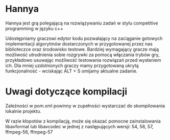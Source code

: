 # Hannya

Hannya jest grą polegającą na rozwiązywaniu zadań w stylu competitive programming w języku c++

Udostępniamy graczowi edytor kodu pozwalający na zaciąganie gotowych implementacji algorytmów dostarczonych
w przygotowanej przez nas biblioteczce oraz środowisko testowe. Bardziej wymagający gracze mają
możliwość utrudnienia sobie rozgrywki za pomocą włączania trybów gry, przykładowo usuwając możliwość testowania
rozwiązań przed wysłaniem ich. Dla mniej uzdolnionych graczy mamy przygotowaną ukrytą funkcjonalność - wciskając
ALT + S omijamy aktualne zadanie.

# Uwagi dotyczące kompilacji 

Zależności w pom.xml powinny w zupełności wystarczać do skompilowania lokalnie projektu.

W razie kłopotów z kompilacją, może się okazać pomocne zainstalowania libavformat lub libavcodec w jednej z
następujących wersji: 54, 56, 57, ffmpeg-56, ffmpeg-57


